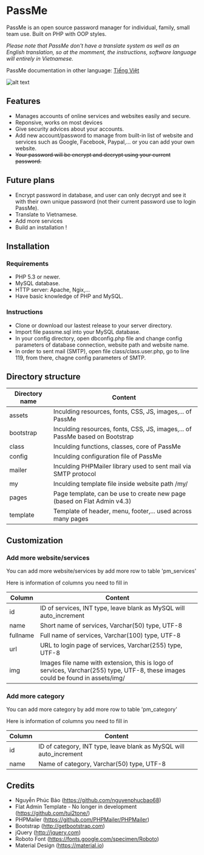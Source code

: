 # PassMe
PassMe is an open source password manager for individual, family, small team use. Built on PHP with OOP styles.

*Please note that PassMe don't have a translate system as well as an English translation, so at the momment, the instructions, software language will entirely in Vietnamese.*

PassMe documentation in other language: [Tiếng Việt](README_vi.md)

![alt text](http://i.imgur.com/XUQBm96.png "Ảnh chụp màn hình PassMe")

## Features
- Manages accounts of online services and websites easily and secure. 
- Reponsive, works on most devices
- Give security advices about your accounts.
- Add new account/password to manage from built-in list of website and services such as Google, Facebook, Paypal,... or you can add your own website.
- ~~Your password will be encrypt and decrypt using your current password.~~ 

## Future plans
 - Encrypt password in database, and user can only decrypt and see it with their own unique password (not their current password use to login PassMe).
 - Translate to Vietnamese.
 - Add more services
 - Build an installation ! 

## Installation
### Requirements 
- PHP 5.3 or newer.
- MySQL database.
- HTTP server: Apache, Ngix,...
- Have basic knowledge of PHP and MySQL.

### Instructions
- Clone or download our lastest release to your server directory.
- Import file passme.sql into your MySQL database.
- In your config directory, open dbconfig.php file and change config parameters of database connection, website path and website name.
- In order to sent mail (SMTP), open file class/class.user.php, go to line 119, from there, chagne config parameters of SMTP.

## Directory structure

| Directory name | Content |
| ------  | ----------------------------------------------------------------------------------------------------------------- |
| assets     | Inculding resources, fonts, CSS, JS, images,... of PassMe |
| bootstrap    | Inculding resources, fonts, CSS, JS, images,... of PassMe based on Bootstrap|
| class| Inculding functions, classes, core of PassMe |
| config     | Inculding configuration file of PassMe |
| mailer     | Inculding PHPMailer library used to sent mail via SMTP protocol   |
| my     | Inculding template file inside website path /my/   |
| pages     | Page template, can be use to create new page (based on Flat Admin v4.3)  |
| template   | Template of header, menu, footer,... used across many pages |

## Customization
### Add more website/services
You can add more website/services by add more row to table 'pm_services'

Here is information of columns you need to fill in

| Column | Content                                                                                                          |
| ------  | ----------------------------------------------------------------------------------------------------------------- |
| id      | ID of services, INT type, leave blank as MySQL will auto_increment                                                   |
| name    | Short name of services, Varchar(50) type, UTF-8                                                                 |
| fullname| Full name of services, Varchar(100) type, UTF-8                                                                  |
| url     | URL to login page of services, Varchar(255) type, UTF-8                                               |
| img     | Images file name with extension, this is logo of services, Varchar(255) type, UTF-8, these images could be found in assets/img/   |

### Add more category
You can add more category by add more row to table 'pm_category'

Here is information of columns you need to fill in

| Column | Content                                                                                                          |
| ------  | ----------------------------------------------------------------------------------------------------------------- |
| id      | ID of category, INT type, leave blank as MySQL will auto_increment                                                  |
| name    | Name of category, Varchar(50) type, UTF-8                                                                           |

## Credits 
- Nguyễn Phúc Bảo (https://github.com/nguyenphucbao68)
- Flat Admin Template - No longer in development (https://github.com/tui2tone/)
- PHPMailer (https://github.com/PHPMailer/PHPMailer)
- Bootstrap (http://getbootstrap.com)
- jQuery (http://jquery.com)
- Roboto Font (https://fonts.google.com/specimen/Roboto)
- Material Design (https://material.io)
 
